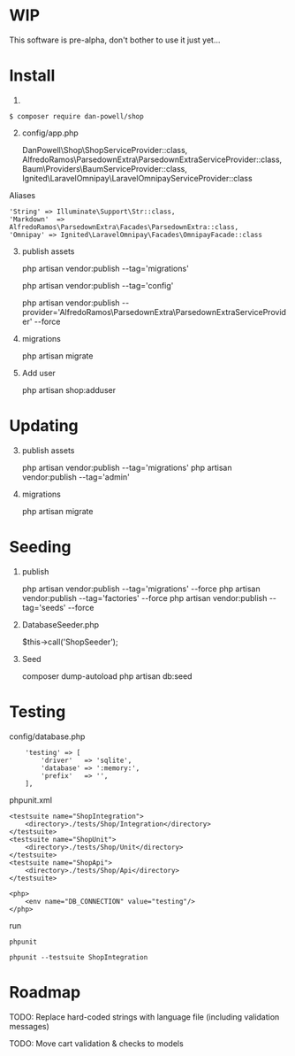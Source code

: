 
# WIP

This software is pre-alpha, don't bother to use it just yet...

# Install

1.

    $ composer require dan-powell/shop

2. config/app.php

    DanPowell\Shop\ShopServiceProvider::class,
    AlfredoRamos\ParsedownExtra\ParsedownExtraServiceProvider::class,
    Baum\Providers\BaumServiceProvider::class,
    Ignited\LaravelOmnipay\LaravelOmnipayServiceProvider::class
    
Aliases

    'String' => Illuminate\Support\Str::class,
    'Markdown'  => AlfredoRamos\ParsedownExtra\Facades\ParsedownExtra::class,
    'Omnipay' => Ignited\LaravelOmnipay\Facades\OmnipayFacade::class


3. publish assets

    php artisan vendor:publish --tag='migrations'
    
    php artisan vendor:publish --tag='config'
    
    php artisan vendor:publish --provider='AlfredoRamos\ParsedownExtra\ParsedownExtraServiceProvider' --force

4. migrations

    php artisan migrate

5. Add user

    php artisan shop:adduser <username> <password>


# Updating


3. publish assets

    php artisan vendor:publish --tag='migrations'
    php artisan vendor:publish --tag='admin'

4. migrations

    php artisan migrate


# Seeding

1. publish

    php artisan vendor:publish --tag='migrations' --force
    php artisan vendor:publish --tag='factories' --force
    php artisan vendor:publish --tag='seeds' --force

2. DatabaseSeeder.php

    $this->call('ShopSeeder');

3. Seed

    composer dump-autoload
    php artisan db:seed


# Testing


config/database.php

        'testing' => [
            'driver'   => 'sqlite',
            'database' => ':memory:',
            'prefix'   => '',
        ],
        
phpunit.xml

    <testsuite name="ShopIntegration">
        <directory>./tests/Shop/Integration</directory>
    </testsuite>
    <testsuite name="ShopUnit">
        <directory>./tests/Shop/Unit</directory>
    </testsuite>
    <testsuite name="ShopApi">
        <directory>./tests/Shop/Api</directory>
    </testsuite>

    <php>
        <env name="DB_CONNECTION" value="testing"/>
    </php>
    
run

    phpunit
    
    phpunit --testsuite ShopIntegration

# Roadmap

TODO: Replace hard-coded strings with language file (including validation messages)

TODO: Move cart validation & checks to models






